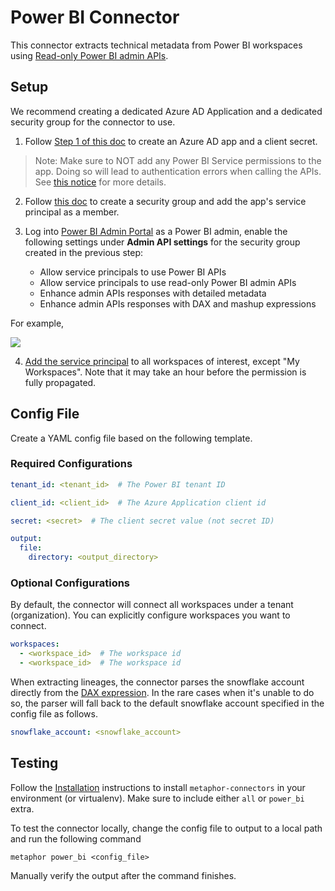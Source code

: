# Power BI Connector

This connector extracts technical metadata from Power BI workspaces using [Read-only Power BI admin APIs](https://docs.microsoft.com/en-us/power-bi/enterprise/read-only-apis-service-principal-authentication).

## Setup

We recommend creating a dedicated Azure AD Application and a dedicated security group for the connector to use.

1. Follow [Step 1 of this doc](https://docs.microsoft.com/en-us/power-bi/developer/embedded/embed-service-principal#step-1---create-an-azure-ad-app) to create an Azure AD app and a client secret.

> Note: Make sure to NOT add any Power BI Service permissions to the app. Doing so will lead to authentication errors when calling the APIs. See [this notice](https://docs.microsoft.com/en-us/power-bi/enterprise/read-only-apis-service-principal-authentication#:~:text=Make%20sure%20there%20are%20no%20Power%20BI%20admin%2Dconsent%2Drequired%20permissions%20set%20on%20this%20application.%20For%20more%20information%2C%20see%20Managing%20consent%20to%20applications%20and%20evaluating%20consent%20requests.) for more details.

2. Follow [this doc](https://docs.microsoft.com/en-us/azure/active-directory/fundamentals/active-directory-groups-create-azure-portal#create-a-basic-group-and-add-members) to create a security group and add the app's service principal as a member.

3. Log into [Power BI Admin Portal](https://app.powerbi.com/admin-portal/tenantSettings) as a Power BI admin, enable the following settings under **Admin API settings** for the security group created in the previous step:
    - Allow service principals to use Power BI APIs
    - Allow service principals to use read-only Power BI admin APIs
    - Enhance admin APIs responses with detailed metadata
    - Enhance admin APIs responses with DAX and mashup expressions

For example,

![](https://docs.microsoft.com/en-us/power-bi/enterprise/media/read-only-apis-service-principal-auth/allow-service-principals-tenant-setting.png)

4. [Add the service principal](https://docs.microsoft.com/en-us/power-bi/developer/embedded/embed-service-principal#step-4---add-the-service-principal-to-your-workspace) to all workspaces of interest, except "My Workspaces". Note that it may take an hour before the permission is fully propagated.

## Config File

Create a YAML config file based on the following template.

### Required Configurations

```yaml
tenant_id: <tenant_id>  # The Power BI tenant ID

client_id: <client_id>  # The Azure Application client id

secret: <secret>  # The client secret value (not secret ID)

output:
  file:
    directory: <output_directory>
```

### Optional Configurations

By default, the connector will connect all workspaces under a tenant (organization). You can explicitly configure workspaces you want to connect.

```yaml
workspaces:
  - <workspace_id>  # The workspace id
  - <workspace_id>  # The workspace id
```

When extracting lineages, the connector parses the snowflake account directly from the [DAX expression](https://learn.microsoft.com/en-us/dax/). In the rare cases when it's unable to do so, the parser will fall back to the default snowflake account specified in the config file as follows.

```yaml
snowflake_account: <snowflake_account>
```

## Testing

Follow the [Installation](../../README.md) instructions to install `metaphor-connectors` in your environment (or virtualenv). Make sure to include either `all` or `power_bi` extra.

To test the connector locally, change the config file to output to a local path and run the following command

```shell
metaphor power_bi <config_file>
```

Manually verify the output after the command finishes.
